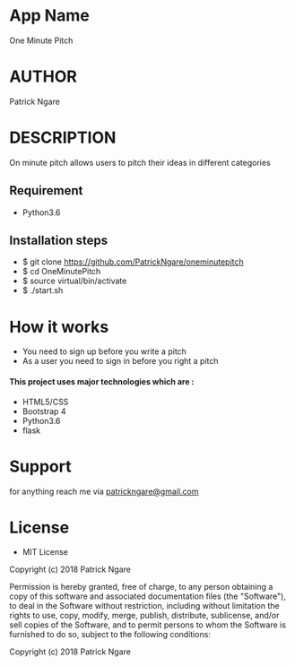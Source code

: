 # App Name
 One Minute Pitch

# AUTHOR

Patrick Ngare

# DESCRIPTION
On minute pitch allows users to pitch their ideas in different  categories 


## Requirement 
* Python3.6

## Installation steps 
* $ git clone https://github.com/PatrickNgare/oneminutepitch
* $ cd OneMinutePitch
* $ source virtual/bin/activate
* $ ./start.sh 

# How it works

* You need to sign up before you write a pitch
* As a user you need to sign in before you right a pitch
#### This project uses major technologies which are :
* HTML5/CSS 
* Bootstrap 4
* Python3.6
* flask


# Support 

for anything reach me via patrickngare@gmail.com 
# License

* MIT License

Copyright (c) 2018 Patrick Ngare



Permission is hereby granted, free of charge, to any person obtaining a copy
of this software and associated documentation files (the "Software"), to deal
in the Software without restriction, including without limitation the rights
to use, copy, modify, merge, publish, distribute, sublicense, and/or sell
copies of the Software, and to permit persons to whom the Software is
furnished to do so, subject to the following conditions:

Copyright (c) 2018 Patrick Ngare